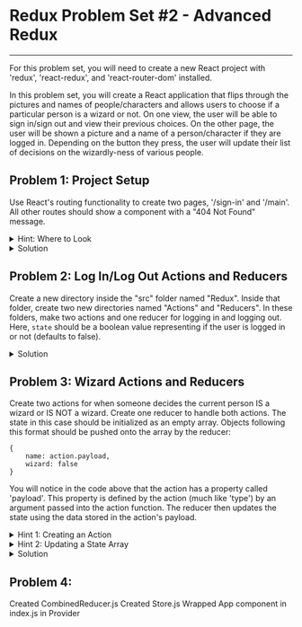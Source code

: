 # Redux Problem Set #2 - Advanced Redux

---
For this problem set, you will need to 
create a new React project with 'redux', 'react-redux', and
'react-router-dom' installed.

In this problem set, you will create a React application 
that flips through the pictures and names of people/characters and 
allows users to choose if a particular person
is a wizard or not. On one view, the user will be able 
to sign in/sign out and view their previous choices. On the 
other page, the user will be shown a picture and a name of 
a person/character if they are logged in. 
Depending on the button they press, the user
will update their list of decisions on the wizardly-ness of various
people.

## Problem 1: Project Setup
Use React's routing functionality to create two pages,
'/sign-in' and '/main'. All other routes should show a component
with a "404 Not Found" message.

<details>
<summary>Hint: Where to Look</summary>

If you are having trouble on this part, look
back at your work in Routing Problem Set #3.
</details>

<details>
<summary>Solution</summary>

1. Create a component for the sign-in view:
```
function SignIn() {
    return (
        <div>Sign In</div>
    )
}

export default SignIn;
```
2. Create a component for the main view:
```
function Main() {
    return (
        <div>Main</div>
    )
}

export default Main;
```
3. Create a component for the 404 view:
```
function NotFound() {
    return (
        <h1>404 Not Found</h1>
    )
}

export default NotFound;
```
4. In "App.js":
```
import {BrowserRouter, Routes, Route} from "react-router-dom";
import SignIn from "./Components/SignIn";
import Main from "./Components/Main";
import NotFound from "./Components/NotFound";

function App() {
  return (
    <BrowserRouter>
      <Routes>
        <Route path="/sign-in" element={<SignIn />}/>
        <Route path="/main" element={<Main />}/>
        <Route path="*" element={<NotFound />} />
      </Routes>
    </BrowserRouter>
  );
}

export default App;
```
</details>

## Problem 2: Log In/Log Out Actions and Reducers
Create a new directory inside the "src" folder named "Redux". Inside
that folder, create two new directories named "Actions" and "Reducers".
In these folders, make two actions and one reducer for logging in and 
logging out. Here, `state` should be a boolean value representing
if the user is logged in or not (defaults to false).

<details>
<summary>Solution</summary>

1. In "Actions/LogIn.js":
```
export const LogInAction = () => {
    return {
        type: "LOGIN"
    }
}
```
2. In "Actions/LogOut.js":
```
export const LogOutAction = () => {
    return {
        type: "LOGOUT"
    }
}
```
3. In "Reducers/LoggedReducer.js":
```
export const LoggedReducer = (state = false, action) => {
    if (action.type === "LOGIN") {
        return true;
    }
    if (action.type === "LOGOUT") {
        return false;
    }
    return state;
}
```
</details>

## Problem 3: Wizard Actions and Reducers
Create two actions for when someone decides the current person
IS a wizard or IS NOT a wizard. Create one reducer to handle
both actions. The state in this case should be initialized as
an empty array. Objects following this format should be pushed
onto the array by the reducer:
``` 
{
    name: action.payload,
    wizard: false
}
```
You will notice in the code above that the action has a property
called 'payload'. This property is defined by the action (much 
like 'type') by an argument passed into the action function. 
The reducer then updates the state
using the data stored in the action's payload.

<details>
<summary>Hint 1: Creating an Action</summary>

The action should be a function that takes the wizard's name
as its only argument. It should return an object with a unique
'type' property, as well as a 'payload' property equal to the
wizard's name.
</details>

<details>
<summary>Hint 2: Updating a State Array</summary>

The reducer should push new objects to the state array like this:
```
state.push({
            name: action.payload,
            wizard: false
        })
```
Note that the state here should be initialized to an empty array.
</details>

<details>
<summary>Solution</summary>

1. I created a file named "Actions/YesWizard.js" holding:
```
export const YesWizardAction = (wizardName) => {
    return {
        type: "YESWIZARD",
        payload: wizardName
    }
}
```
2. Likewise, "Actions/NoWizard.js" has this code:
```
export const NoWizardAction = (wizardName) => {
    return {
        type: "NOWIZARD",
        payload: wizardName
    }
}
```
3. Finally, "Reducers/WizardReducer.js" has this code:
```
export const WizardReducer = (state = [], action) => {
    if (action.type === "NOWIZARD") {
        state.push({
            name: action.payload,
            wizard: false
        })
        return state
    }
    if (action.type === "YESWIZARD") {
        state.push({
            name: action.payload,
            wizard: true
        })
        return state
    }
    return state
}
```
</details>

## Problem 4: 

Created CombinedReducer.js
Created Store.js
Wrapped App component in index.js in Provider